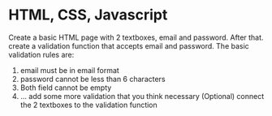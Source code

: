 # HTML, CSS, Javascript

Create a basic HTML page with 2 textboxes, email and password. After that.
create a validation function that accepts email and password. The basic validation
rules are:
1. email must be in email format
2. password cannot be less than 6 characters
3. Both field cannot be empty
4. ... add some more validation that you think necessary
(Optional) connect the 2 textboxes to the validation function
